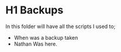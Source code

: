 # H1 Backups 

In this folder will have all the scripts I used to;

* When was a backup taken
* Nathan Was here. 
